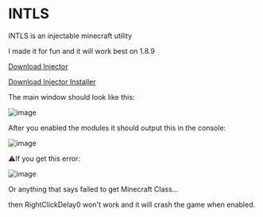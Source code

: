 <h1>INTLS</h1>
<p>INTLS is an injectable minecraft utility</p>
<p>I made it for fun and it will work best on 1.8.9</p>


[Download Injector](https://github.com/1hyzh/INTLS_Injector/releases/tag/0.5)

[Download Injector Installer](https://github.com/1hyzh/INTLS-Injector-Installer/releases/tag/1)

The main window should look like this:

![image](https://github.com/user-attachments/assets/a6ff1327-126e-4486-ba73-18796734d829)


After you enabled the modules it should output this in the console:

![image](https://github.com/user-attachments/assets/53c5994d-aba0-4df3-ad7e-fcd515797554)

⚠If you get this error:

![image](https://github.com/user-attachments/assets/44997a65-2223-42a6-be31-4865c30c77f6)

Or anything that says failed to get Minecraft Class...

then RightClickDelay0 won't work and it will crash the game when enabled.
